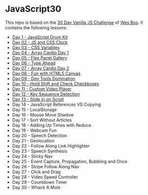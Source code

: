 # JavaScript30

This repo is based on the [30 Day Vanilla JS Challenge](https://JavaScript30.com) of [Wes Bos](https://wesbos.com/). 
It contains the following lessons:

- [Day 1 - JavaScript Drum Kit](https://github.com/nielslange/JavaScript30/tree/master/01%20-%20JavaScript%20Drum%20Kit)
- [Day 02 - JS and CSS Clock](https://github.com/nielslange/JavaScript30/tree/master/02%20-%20JS%20and%20CSS%20Clock)
- [Day 03 - CSS Variables](https://github.com/nielslange/JavaScript30/tree/master/03%20-%20CSS%20Variables)
- [Day 04 - Array Cardio Day 1](https://github.com/nielslange/JavaScript30/tree/master/04%20-%20Array%20Cardio%20Day%201)
- [Day 05 - Flex Panel Gallery](https://github.com/nielslange/JavaScript30/tree/master/05%20-%20Flex%20Panel%20Gallery)
- [Day 06 - Type Ahead](https://github.com/nielslange/JavaScript30/tree/master/06%20-%20Type%20Ahead)
- [Day 07 - Array Cardio Day 2](https://github.com/nielslange/JavaScript30/tree/master/07%20-%20Array%20Cardio%20Day%202)
- [Day 08 - Fun with HTML5 Canvas](https://github.com/nielslange/JavaScript30/tree/master/08%20-%20Fun%20with%20HTML5%20Canvas)
- [Day 09 - Dev Tools Domination](https://github.com/nielslange/JavaScript30/tree/master/09%20-%20Dev%20Tools%20Domination)
- [Day 10 - Hold Shift and Check Checkboxes](https://github.com/nielslange/JavaScript30/tree/master/10%20-%20Hold%20Shift%20and%20Check%20Checkboxes)
- [Day 11 - Custom Video Player](https://github.com/nielslange/JavaScript30/tree/master/11%20-%20Custom%20Video%20Player)
- [Day 12 - Key Sequence Detection](https://github.com/nielslange/JavaScript30/tree/master/12%20-%20Key%20Sequence%20Detection)
- [Day 13 - Slide in on Scroll](https://github.com/nielslange/JavaScript30/tree/master/13%20-%20Slide%20in%20on%20Scroll)
- Day 14 - JavaScript References VS Copying
- Day 15 - LocalStorage
- Day 16 - Mouse Move Shadow
- Day 17 - Sort Without Articles
- Day 18 - Adding Up Times with Reduce
- Day 19 - Webcam Fun
- Day 20 - Speech Detection
- Day 21 - Geolocation
- Day 22 - Follow Along Link Highlighter
- Day 23 - Speech Synthesis
- Day 24 - Sticky Nav
- Day 25 - Event Capture, Propagation, Bubbling and Once
- Day 26 - Stripe Follow Along Nav
- Day 27 - Click and Drag
- Day 28 - Video Speed Controller
- Day 29 - Countdown Timer
- Day 30 - Whack A Mole